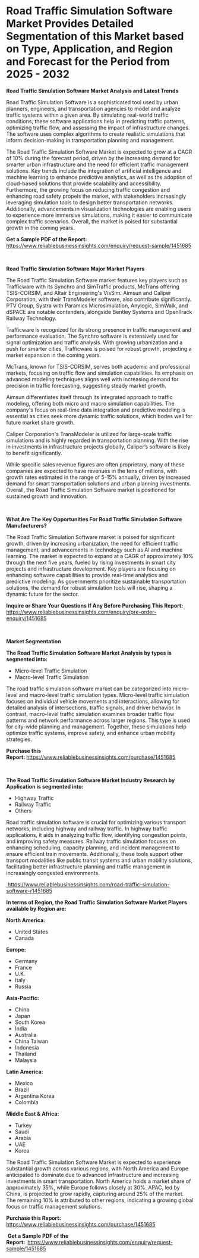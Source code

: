 <p><h1>Road Traffic Simulation Software Market Provides Detailed Segmentation of this Market based on Type, Application, and Region and Forecast for the Period from 2025 - 2032</h1></p><p><strong>Road Traffic Simulation Software Market Analysis and Latest Trends</strong></p>
<p><p>Road Traffic Simulation Software is a sophisticated tool used by urban planners, engineers, and transportation agencies to model and analyze traffic systems within a given area. By simulating real-world traffic conditions, these software applications help in predicting traffic patterns, optimizing traffic flow, and assessing the impact of infrastructure changes. The software uses complex algorithms to create realistic simulations that inform decision-making in transportation planning and management.</p><p>The Road Traffic Simulation Software Market is expected to grow at a CAGR of 10% during the forecast period, driven by the increasing demand for smarter urban infrastructure and the need for efficient traffic management solutions. Key trends include the integration of artificial intelligence and machine learning to enhance predictive analytics, as well as the adoption of cloud-based solutions that provide scalability and accessibility. Furthermore, the growing focus on reducing traffic congestion and enhancing road safety propels the market, with stakeholders increasingly leveraging simulation tools to design better transportation networks. Additionally, advancements in visualization technologies are enabling users to experience more immersive simulations, making it easier to communicate complex traffic scenarios. Overall, the market is poised for substantial growth in the coming years.</p></p>
<p><strong>Get a Sample PDF of the Report:&nbsp;</strong> <a href="https://www.reliablebusinessinsights.com/enquiry/request-sample/1451685?utm_campaign=2458&utm_medium=2&utm_source=Github&utm_content=ia&utm_term=19042025&utm_id=road-traffic-simulation-software">https://www.reliablebusinessinsights.com/enquiry/request-sample/1451685</a></p>
<p>&nbsp;</p>
<p><strong>Road Traffic Simulation Software Major Market Players</strong></p>
<p><p>The Road Traffic Simulation Software market features key players such as Trafficware with its Synchro and SimTraffic products, McTrans offering TSIS-CORSIM, and Altair Engineering's VisSim. Aimsun and Caliper Corporation, with their TransModeler software, also contribute significantly. PTV Group, Systra with Paramics Microsimulation, Anylogic, SimWalk, and dSPACE are notable contenders, alongside Bentley Systems and OpenTrack Railway Technology.</p><p>Trafficware is recognized for its strong presence in traffic management and performance evaluation. The Synchro software is extensively used for signal optimization and traffic analysis. With growing urbanization and a push for smarter cities, Trafficware is poised for robust growth, projecting a market expansion in the coming years.</p><p>McTrans, known for TSIS-CORSIM, serves both academic and professional markets, focusing on traffic flow and simulation capabilities. Its emphasis on advanced modeling techniques aligns well with increasing demand for precision in traffic forecasting, suggesting steady market growth.</p><p>Aimsun differentiates itself through its integrated approach to traffic modeling, offering both micro and macro simulation capabilities. The company's focus on real-time data integration and predictive modeling is essential as cities seek more dynamic traffic solutions, which bodes well for future market share growth.</p><p>Caliper Corporation's TransModeler is utilized for large-scale traffic simulations and is highly regarded in transportation planning. With the rise in investments in infrastructure projects globally, Caliper’s software is likely to benefit significantly.</p><p>While specific sales revenue figures are often proprietary, many of these companies are expected to have revenues in the tens of millions, with growth rates estimated in the range of 5-15% annually, driven by increased demand for smart transportation solutions and urban planning investments. Overall, the Road Traffic Simulation Software market is positioned for sustained growth and innovation.</p></p>
<p>&nbsp;</p>
<p><strong>What Are The Key Opportunities For Road Traffic Simulation Software Manufacturers?</strong></p>
<p><p>The Road Traffic Simulation Software market is poised for significant growth, driven by increasing urbanization, the need for efficient traffic management, and advancements in technology such as AI and machine learning. The market is expected to expand at a CAGR of approximately 10% through the next five years, fueled by rising investments in smart city projects and infrastructure development. Key players are focusing on enhancing software capabilities to provide real-time analytics and predictive modeling. As governments prioritize sustainable transportation solutions, the demand for robust simulation tools will rise, shaping a dynamic future for the sector.</p></p>
<p><strong>Inquire or Share Your Questions If Any Before Purchasing This Report:</strong> <a href="https://www.reliablebusinessinsights.com/enquiry/pre-order-enquiry/1451685?utm_campaign=2458&utm_medium=2&utm_source=Github&utm_content=ia&utm_term=19042025&utm_id=road-traffic-simulation-software">https://www.reliablebusinessinsights.com/enquiry/pre-order-enquiry/1451685</a></p>
<p>&nbsp;</p>
<p><strong>Market Segmentation</strong></p>
<p><strong>The Road Traffic Simulation Software Market Analysis by types is segmented into:</strong></p>
<p><ul><li>Micro-level Traffic Simulation</li><li>Macro-level Traffic Simulation</li></ul></p>
<p><p>The road traffic simulation software market can be categorized into micro-level and macro-level traffic simulation types. Micro-level traffic simulation focuses on individual vehicle movements and interactions, allowing for detailed analysis of intersections, traffic signals, and driver behavior. In contrast, macro-level traffic simulation examines broader traffic flow patterns and network performance across larger regions. This type is used for city-wide planning and management. Together, these simulations help optimize traffic systems, improve safety, and enhance urban mobility strategies.</p></p>
<p><strong>Purchase this Report:&nbsp;</strong><a href="https://www.reliablebusinessinsights.com/purchase/1451685?utm_campaign=2458&utm_medium=2&utm_source=Github&utm_content=ia&utm_term=19042025&utm_id=road-traffic-simulation-software">https://www.reliablebusinessinsights.com/purchase/1451685</a></p>
<p>&nbsp;</p>
<p><strong>The Road Traffic Simulation Software Market Industry Research by Application is segmented into:</strong></p>
<p><ul><li>Highway Traffic</li><li>Railway Traffic</li><li>Others</li></ul></p>
<p><p>Road traffic simulation software is crucial for optimizing various transport networks, including highway and railway traffic. In highway traffic applications, it aids in analyzing traffic flow, identifying congestion points, and improving safety measures. Railway traffic simulation focuses on enhancing scheduling, capacity planning, and incident management to ensure efficient train movements. Additionally, these tools support other transport modalities like public transit systems and urban mobility solutions, facilitating better infrastructure planning and traffic management in increasingly congested environments.</p></p>
<p><a href="https://www.reliablebusinessinsights.com/road-traffic-simulation-software-r1451685?utm_campaign=2458&utm_medium=2&utm_source=Github&utm_content=ia&utm_term=19042025&utm_id=road-traffic-simulation-software">&nbsp;https://www.reliablebusinessinsights.com/road-traffic-simulation-software-r1451685</a></p>
<p><strong>In terms of Region, the Road Traffic Simulation Software Market Players available by Region are:</strong></p>
<p>
    <p> <strong> North America: </strong>
        <ul>
            <li>United States</li>
            <li>Canada</li>
        </ul>
        </p> 
    <p> <strong> Europe: </strong>
        <ul>
            <li>Germany</li>
            <li>France</li>
            <li>U.K.</li>
            <li>Italy</li>
            <li>Russia</li>
        </ul>
        </p> 
    <p> <strong> Asia-Pacific: </strong>
        <ul>
            <li>China</li>
            <li>Japan</li>
            <li>South Korea</li>
            <li>India</li>
            <li>Australia</li>
            <li>China Taiwan</li>
            <li>Indonesia</li>
            <li>Thailand</li>
            <li>Malaysia</li>
        </ul>
        </p> 
    <p> <strong> Latin America: </strong>
        <ul>
            <li>Mexico</li>
            <li>Brazil</li>
            <li>Argentina Korea</li>
            <li>Colombia</li>
        </ul>
        </p> 
    <p> <strong> Middle East & Africa: </strong>
        <ul>
            <li>Turkey</li>
            <li>Saudi</li>
            <li>Arabia</li>
            <li>UAE</li>
            <li>Korea</li>
        </ul>
    </p>
    </p>
<p><p>The Road Traffic Simulation Software Market is expected to experience substantial growth across various regions, with North America and Europe anticipated to dominate due to advanced infrastructure and increasing investments in smart transportation. North America holds a market share of approximately 35%, while Europe follows closely at 30%. APAC, led by China, is projected to grow rapidly, capturing around 25% of the market. The remaining 10% is attributed to other regions, indicating a growing global focus on traffic management solutions.</p></p>
<p><strong>Purchase this Report: </strong><a href="https://www.reliablebusinessinsights.com/purchase/1451685?utm_campaign=2458&utm_medium=2&utm_source=Github&utm_content=ia&utm_term=19042025&utm_id=road-traffic-simulation-software">https://www.reliablebusinessinsights.com/purchase/1451685</a></p>
<p>&nbsp;<strong>Get a Sample PDF of the Report:&nbsp;&nbsp;</strong><a href="https://www.reliablebusinessinsights.com/enquiry/request-sample/1451685?utm_campaign=2458&utm_medium=2&utm_source=Github&utm_content=ia&utm_term=19042025&utm_id=road-traffic-simulation-software">https://www.reliablebusinessinsights.com/enquiry/request-sample/1451685</a></p>
<p><strong></strong></p>
<p><p></p><p></p><p></p></p>